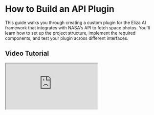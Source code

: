 # How to Build an API Plugin

This guide walks you through creating a custom plugin for the Eliza AI framework that integrates with NASA's API to fetch space photos. You'll learn how to set up the project structure, implement the required components, and test your plugin across different interfaces.

## Video Tutorial

<div className="responsive-iframe">                                                                                               
  <iframe                                                                                                                         
    src="https://www.youtube.com/embed/25FxjscBHuo" 
    title="YouTube video player"                                                                                                  
    allow="accelerometer; autoplay; clipboard-write; encrypted-media; gyroscope; picture-in-picture"                              
    allowFullScreen                                                                                                               
  />                                                                                                                              
</div> 
Code: https://github.com/dabit3/eliza-nasa-plugin

**Key Timestamps**

- **0:00** - Introduction to Eliza plugins and their importance
- **3:36** - Overview of the NASA API plugin we'll be building
- **6:40** - Setting up the project structure
- **12:26** - Creating the basic plugin files
- **18:64** - Understanding plugin components
- **32:84** - Implementing the NASA API service
- **43:22** - Setting up environment variables
- **59:12** - Testing the plugin in web interface
- **1:15:00** - Testing the plugin with Twitter integration

## Why Build Plugins?

Plugins are powerful extensions to the Eliza framework that allow you to:

- Integrate custom functionality into agent workflows
- Share reusable components with other developers
- Expand the capabilities of your AI agents
- Distribute your software products to developers
- Take advantage of growing opportunities in the agent space

## Development Approaches

You have two options for developing an Eliza plugin:

### Option 1: Using the Starter Template

:::warning
Untested in over a month, this might not work!
:::

```
git clone https://github.com/elizaOS/eliza-plugin-starter.git
cd eliza-plugin-starter
pnpm install
pnpm tsc
pnpm mock-eliza --characters=./characters/eternalai.character.json
```

### Option 2: Building from Scratch

If you prefer to understand every component by building from scratch (as shown in the video tutorial), follow the manual setup process below.

### Project Structure

For building from scratch, your project structure will look like this:

```
plugin-name/
├── package.json
├── tsconfig.json
├── tsup.config.ts
└── src/
    ├── index.ts          # Main plugin entry
    ├── types.ts          # Type definitions
    ├── environment.ts    # Environment config
    ├── services/         # API services
    ├── actions/          # Plugin actions
    └── examples/         # Usage examples
```

> When using the starter template, you'll find additional directories like `common/` for shared utilities and mocked client capabilities for testing.

## Setup Steps

1. **Create and Initialize Project**

```bash
# Create project directory
mkdir eliza-plugin-nasa
cd eliza-plugin-nasa

# Clone Eliza repository
git clone git@github.com:elizaOS/eliza.git
cd eliza
git checkout $(git describe --tags --abbrev=0)
```

2. **Create Project Directory**

```bash
cd packages
mkdir eliza-plugin-nasa
cd eliza-plugin-nasa
```

3. **Create Base Configuration Files**

Create `package.json`:

```json
{
  "name": "@elizaos/plugin-nasa",
  "version": "1.0.0",
  "main": "dist/index.js",
  "types": "dist/index.d.ts",
  "dependencies": {
    "@elizaos/core": "latest"
  },
  "peerDependencies": {
    "@elizaos/core": "^1.0.0"
  }
}
```

Create `tsconfig.json`:

```json
{
  "extends": "../../tsconfig.json",
  "compilerOptions": {
    "outDir": "./dist",
    "rootDir": "./src"
  },
  "include": ["src"]
}
```

Create `tsup.config.ts`:

```typescript
import { defineConfig } from 'tsup';

export default defineConfig({
  entry: ['src/index.ts'],
  format: ['cjs', 'esm'],
  dts: true,
  splitting: false,
  sourcemap: true,
  clean: true,
});
```

4. **Create Project Structure**

```bash
# Create directories
mkdir src
mkdir src/actions

# Create essential files
touch package.json tsconfig.json tsup.config.ts
touch src/index.ts src/types.ts src/examples.ts
touch src/services.ts src/environment.ts
touch src/actions/getMarsRoverPhoto.ts src/actions/getApod.ts
```

4. **Configure Character File**

Create `src/characters/natter.character.ts`:

```typescript
import { ModelProviderName, Clients } from '@elizaos/core';
import { nasaPlugin } from '@elizaos/plugin-nasa';

export const mainCharacter = {
  name: 'sound_craft_',
  clients: [Clients.TWITTER],
  modelProvider: ModelProviderName.HYPERBOLIC,
  plugins: [nasaPlugin],
  // ... rest of character configuration
};
```

See example: https://github.com/dabit3/eliza-nasa-plugin/blob/main/agent/src/nader.character.ts

---

## Core Components

### Types

Source: `src/types.ts`

```typescript
interface ApodResponse {
  url: string;
  title: string;
  explanation: string;
  date: string;
}

interface MarsRoverResponse {
  photos: Array<{
    img_src: string;
    earth_date: string;
    camera: {
      name: string;
    };
  }>;
}
```

### Plugin Entry

Source: `src/index.ts`

```typescript
import type { Plugin } from '@elizaos/core';
import { getMarsRoverPhoto } from './actions/getMarsRoverPhoto';
import { getApod } from './actions/getApod';

export const nasaPlugin: Plugin = {
  name: 'nasa-plugin',
  description: 'NASA API integration for space photos',
  actions: [getMarsRoverPhoto, getApod],
};
```

### Actions

Actions define how your plugin responds to messages:

```typescript
import { Action, IAgentRuntime } from '@elizaos/core';

export const getMarsRoverPhoto: Action = {
  name: 'NASA_GET_MARS_PHOTO',
  similes: ['SHOW_MARS_PICTURE'],
  description: 'Fetches a photo from Mars rovers',

  validate: async (runtime: IAgentRuntime) => {
    return validateNasaConfig(runtime);
  },

  handler: async (runtime: IAgentRuntime, state: any, callback: any) => {
    const data = await getNasaService(runtime).getMarsRoverPhoto();
    await callback(`Here's a photo from Mars rover ${data.rover}...`);
    return true;
  },
};
```

Source: `src/actions/getMarsRoverPhoto.ts`

### Services

Services handle API interactions:

```typescript
const nasaService = (config: NasaConfig) => ({
  getMarsRoverPhoto: async () => {
    const response = await fetch(
      `https://api.nasa.gov/mars-photos/api/v1/rovers/curiosity/photos?api_key=${config.apiKey}`
    );
    return response.json();
  },
});
```

### Environment Configuration

Create `.env` in the root directory:

```bash
NASA_API_KEY=your_api_key_here
TWITTER_API_KEY=your_api_key
TWITTER_API_SECRET_KEY=your_api_secret_key
TWITTER_ACCESS_TOKEN=your_access_token
TWITTER_ACCESS_TOKEN_SECRET=your_access_token_secret
```

```typescript
const validateNasaConfig = (runtime: IAgentRuntime) => {
  const config = {
    apiKey: runtime.getSetting('NASA_API_KEY'),
  };
  if (!config.apiKey) {
    throw new Error('NASA API key not configured');
  }
  return config;
};
```

## Testing Your Plugin

> See 00:12:39 in the video

### Development Testing

```bash
# Using mock client
pnpm mock-eliza --characters=./characters/eternalai.character.json
```

### Production Testing

```bash
# Web interface
pnpm start client
# Visit localhost:5173

# Twitter integration
# Ensure Twitter credentials are configured in .env
pnpm start
```

---

## FAQ

### How should I handle errors in my plugin?

Validate environment variables before making API calls and provide meaningful error messages. Implement retry logic for failed requests to improve reliability.

### What's the best way to ensure type safety?

Define interfaces for API responses and use TypeScript throughout your plugin to maintain type consistency and get better development experience.

### How should I organize my plugin code?

Separate concerns into distinct files, follow consistent naming conventions, and thoroughly document your code for maintainability.

### Why isn't my plugin loading?

Verify your package.json configuration, check that the plugin is properly registered in the character file, and ensure all dependencies are installed correctly.

### Why isn't my action triggering?

Review your action examples for accuracy, check the validate function logic, and verify that the action is properly registered in your plugin.

### What should I do if I have API integration issues?

Confirm your API key is properly configured, verify the API endpoint URLs are correct, and check that responses are being handled appropriately.
